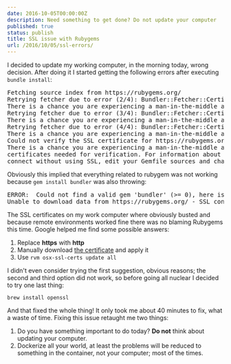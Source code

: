 ```yaml
---
date: 2016-10-05T00:00:00Z
description: Need something to get done? Do not update your computer
published: true
status: publish
title: SSL issue with Rubygems
url: /2016/10/05/ssl-errors/
---
```


I decided to update my working computer, in the morning today, wrong decision. After doing it I started getting the following errors after executing `bundle install`:

<pre>
Fetching source index from https://rubygems.org/
Retrying fetcher due to error (2/4): Bundler::Fetcher::CertificateFailureError Could not verify the SSL certificate for https://rubygems.org/.
There is a chance you are experiencing a man-in-the-middle attack, but most likely your system doesn't have the CA certificates needed for verification. For information about OpenSSL certificates, see http://bit.ly/ruby-ssl. To connect without using SSL, edit your Gemfile sources and change 'https' to 'http'.
Retrying fetcher due to error (3/4): Bundler::Fetcher::CertificateFailureError Could not verify the SSL certificate for https://rubygems.org/.
There is a chance you are experiencing a man-in-the-middle attack, but most likely your system doesn't have the CA certificates needed for verification. For information about OpenSSL certificates, see http://bit.ly/ruby-ssl. To connect without using SSL, edit your Gemfile sources and change 'https' to 'http'.
Retrying fetcher due to error (4/4): Bundler::Fetcher::CertificateFailureError Could not verify the SSL certificate for https://rubygems.org/.
There is a chance you are experiencing a man-in-the-middle attack, but most likely your system doesn't have the CA certificates needed for verification. For information about OpenSSL certificates, see http://bit.ly/ruby-ssl. To connect without using SSL, edit your Gemfile sources and change 'https' to 'http'.
Could not verify the SSL certificate for https://rubygems.org/.
There is a chance you are experiencing a man-in-the-middle attack, but most likely your system doesn't have the CA
certificates needed for verification. For information about OpenSSL certificates, see http://bit.ly/ruby-ssl. To
connect without using SSL, edit your Gemfile sources and change 'https' to 'http'.
</pre>

Obviously this implied that everything related to rubygem was not working because `gem install bundler` was also throwing:

<pre>
ERROR:  Could not find a valid gem 'bundler' (>= 0), here is why:
Unable to download data from https://rubygems.org/ - SSL_connect returned=1 errno=0 state=error: certificate verify failed (https://api.rubygems.org/specs.4.8.gz)
</pre>

The SSL certificates on my work computer where obviously busted and because remote environments worked fine there was no blaming Rubygems this time. Google helped me find some possible answers:

1. Replace **https** with **http**
1. Manually download [the certificate](https://gist.github.com/luislavena/f064211759ee0f806c88#manual-solution-to-ssl-issue) and apply it
1. Use `rvm osx-ssl-certs update all`

I didn't even consider trying the first suggestion, obvious reasons; the second and third option did not work, so before going all nuclear I decided to try one last thing:

`brew install openssl`

And that fixed the whole thing! It only took me about 40 minutes to fix, what a waste of time. Fixing this issue retaught me two things:

1. Do you have something important to do today? **Do not** think about updating your computer.
1. Dockerize all your world, at least the problems will be reduced to something in the container, not your computer; most of the times.
